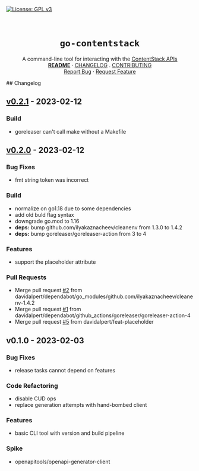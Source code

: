<!-- PROJECT SHIELDS -->
<!--
*** https://www.markdownguide.org/basic-syntax/#reference-style-links
-->
[![License: GPL v3][license-shield]][license-url]
<!-- [![Issues][issues-shield]][issues-url] -->
<!-- [![Forks][forks-shield]][forks-url] -->
<!-- ![GitHub Contributors][contributors-shield] -->
<!-- ![GitHub Contributors Image][contributors-image-url] -->

<!-- PROJECT LOGO -->
<br />
<!-- vale Google.Headings = NO -->
<h1 align="center"><code>go-contentstack</code></h1>
<!-- vale Google.Headings = YES -->

<p align="center">
  A command-line tool for interacting with the <a href="https://www.contentstack.com/docs/developers/">ContentStack APIs</a>
  <br />
  <a href="./README.md"><strong>README</strong></a>
  ·
  <a href="./CHANGELOG.md">CHANGELOG</a>
  .
  <a href="./CONTRIBUTING.md">CONTRIBUTING</a>
  <br />
  <!-- <a href="https://github.com/davidalpert/go-contentstack">View Demo</a>
  · -->
  <a href="https://github.com/davidalpert/go-contentstack/issues">Report Bug</a>
  ·
  <a href="https://github.com/davidalpert/go-contentstack/issues">Request Feature</a>
</p>
## Changelog


<a name="v0.2.1"></a>
## [v0.2.1] - 2023-02-12
### Build
- goreleaser can't call make without a Makefile


<a name="v0.2.0"></a>
## [v0.2.0] - 2023-02-12
### Bug Fixes
- fmt string token was incorrect

### Build
- normalize on go1.18 due to some dependencies
- add old buld flag syntax
- downgrade go.mod to 1.16
- **deps:** bump github.com/ilyakaznacheev/cleanenv from 1.3.0 to 1.4.2
- **deps:** bump goreleaser/goreleaser-action from 3 to 4

### Features
- support the placeholder attribute

### Pull Requests
- Merge pull request [#2](https://github.com/davidalpert/go-contentstack/issues/2) from davidalpert/dependabot/go_modules/github.com/ilyakaznacheev/cleanenv-1.4.2
- Merge pull request [#1](https://github.com/davidalpert/go-contentstack/issues/1) from davidalpert/dependabot/github_actions/goreleaser/goreleaser-action-4
- Merge pull request [#5](https://github.com/davidalpert/go-contentstack/issues/5) from davidalpert/feat-placeholder


<a name="v0.1.0"></a>
## v0.1.0 - 2023-02-03
### Bug Fixes
- release tasks cannot depend on features

### Code Refactoring
- disable CUD ops
- replace generation attempts with hand-bombed client

### Features
- basic CLI tool with version and build pipeline

### Spike
- openapitools/openapi-generator-client


[Unreleased]: https://github.com/davidalpert/go-contentstack/compare/v0.2.1...HEAD
[v0.2.1]: https://github.com/davidalpert/go-contentstack/compare/v0.2.0...v0.2.1
[v0.2.0]: https://github.com/davidalpert/go-contentstack/compare/v0.1.0...v0.2.0
[license-shield]: https://img.shields.io/badge/License-GPLv3-blue.svg
[license-url]: https://www.gnu.org/licenses/gpl-3.0